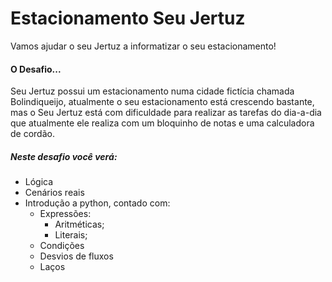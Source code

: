 # Estacionamento Seu Jertuz
Vamos ajudar o seu Jertuz a informatizar o seu estacionamento!

#### O Desafio...
Seu Jertuz possui um estacionamento numa cidade fictícia chamada Bolindiqueijo, atualmente o seu estacionamento está crescendo bastante, mas o Seu Jertuz está com dificuldade para realizar as tarefas do dia-a-dia que atualmente ele realiza com um bloquinho de notas e uma calculadora de cordão. 

##### Neste desafio você verá: 
- Lógica
- Cenários reais  
- Introdução a python, contado com:
	- Expressões:
		- Aritméticas;
		- Literais;
	- Condições
	- Desvios de fluxos
  	- Laços
